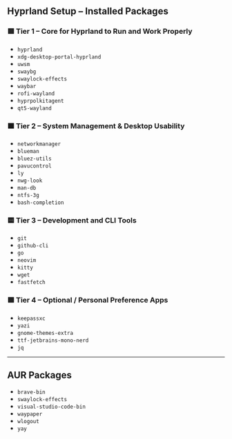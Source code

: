 ## Hyprland Setup – Installed Packages

### 🟥 Tier 1 – Core for Hyprland to Run and Work Properly
- `hyprland`
- `xdg-desktop-portal-hyprland`
- `uwsm`
- `swaybg`
- `swaylock-effects`
- `waybar`
- `rofi-wayland`
- `hyprpolkitagent`
- `qt5-wayland`

### 🟧 Tier 2 – System Management & Desktop Usability
- `networkmanager`
- `blueman`
- `bluez-utils`
- `pavucontrol`
- `ly`
- `nwg-look`
- `man-db`
- `ntfs-3g`
- `bash-completion`

### 🟨 Tier 3 – Development and CLI Tools
- `git`
- `github-cli`
- `go`
- `neovim`
- `kitty`
- `wget`
- `fastfetch`

### 🟩 Tier 4 – Optional / Personal Preference Apps
- `keepassxc`
- `yazi`
- `gnome-themes-extra`
- `ttf-jetbrains-mono-nerd`
- `jq`

---

## AUR Packages
- `brave-bin`
- `swaylock-effects`
- `visual-studio-code-bin`
- `waypaper`
- `wlogout`
- `yay`